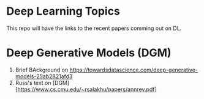 # Deep Learning Topics

This repo will have the links to the recent papers comming out on DL.

# Deep Generative Models (DGM)

1. Brief BAckground on  https://towardsdatascience.com/deep-generative-models-25ab2821afd3 
2. Russ's text on [DGM][https://www.cs.cmu.edu/~rsalakhu/papers/annrev.pdf]
